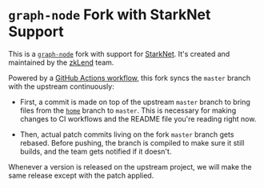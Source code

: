# `graph-node` Fork with StarkNet Support

This is a [`graph-node`](https://github.com/graphprotocol/graph-node) fork with support for [StarkNet](https://starknet.io/). It's created and maintained by the [zkLend](https://zklend.com/) team.

Powered by a [GitHub Actions workflow](https://github.com/starknet-graph/graph-node/actions/workflows/sync.yml), this fork syncs the `master` branch with the upstream continuously:

- First, a commit is made on top of the upstream `master` branch to bring files from the [`home`](https://github.com/starknet-graph/graph-node/tree/home) branch to `master`. This is necessary for making changes to CI workflows and the README file you're reading right now.

- Then, actual patch commits living on the fork `master` branch gets rebased. Before pushing, the branch is compiled to make sure it still builds, and the team gets notified if it doesn't.

Whenever a version is released on the upstream project, we will make the same release except with the patch applied.
